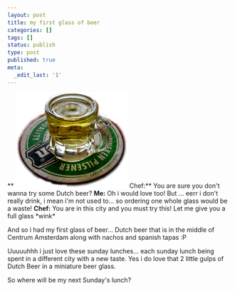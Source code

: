 ```yaml
---
layout: post
title: my first glass of beer
categories: []
tags: []
status: publish
type: post
published: true
meta:
  _edit_last: '1'
---
```

** ![](/img/beer_glass_amsterdam.jpg) Chef:** You are sure you don't wanna try some Dutch beer? **Me:** Oh i would love too! But ... eerr i don't really drink, i mean i'm not used to... so ordering one whole glass would be a waste! **Chef:** You are in this city and you must try this! Let me give you a full glass \*wink\*

And so i had my first glass of beer... Dutch beer that is in the middle of Centrum Amsterdam along with nachos and spanish tapas :P

Uuuuuhhh i just love these sunday lunches... each sunday lunch being spent in a different city with a new taste. Yes i do love that 2 little gulps of Dutch Beer in a miniature beer glass.

So where will be my next Sunday's lunch?
